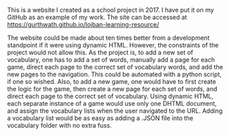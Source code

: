 This is a website I created as a school project in 2017.  I have put it on my GitHub as an example of my work.
The site can be accessed at https://gurthwath.github.io/lojban-learning-resource/

The website could be made about ten times better from a development standpoint if it were using dynamic HTML.  However, the constraints of the project would not allow this.  As the project is, to add a new set of vocabulary, one has to add a set of words, manually add a page for each game, direct each page to the correct set of vocabulary words, and add the new pages to the navigation.  This could be automated with a python script, if one so wished.  Also, to add a new game, one would have to first create the logic for the game, then create a new page for each set of words, and direct each page to the correct set of vocabulary.
Using dynamic HTML, each separate instance of a game would use only one DHTML document, and assign the vocabulary lists when the user navigated to the URL.  Adding a vocabulary list would be as easy as adding a .JSON file into the vocabulary folder with no extra fuss.
